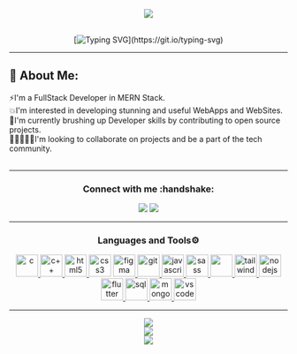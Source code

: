 <div align='center'>
  <img src="https://img.freepik.com/free-vector/hand-drawn-web-developers_23-2148819604.jpg?w=740&t=st=1684848340~exp=1684848940~hmac=4a20dbaaa8433bcc00d9b087219e3a49d82cc65adda12da9011f0a9c29ba9456" />
</div><br>
<div align='center'> 
  
[![Typing SVG](https://readme-typing-svg.demolab.com?font=Fira+Code&size=25&pause=1000&width=435&lines=Hi%F0%9F%91%8B%2C+I'm+Rishabh+Chaudhary!)](https://git.io/typing-svg)  
</div><hr>

## 💫 About Me:
⚡I'm a FullStack Developer in MERN Stack.<br>
💥I'm interested in developing stunning and useful WebApps and WebSites.<br>
🚀I'm currently brushing up Developer skills by contributing to open source projects.<br>
🧑🏻‍🤝‍🧑🏻I'm looking to collaborate on projects and be a part of the tech community.<br><br>
<hr>

<h3 align="center"><b>Connect with me</b> :handshake:</h3>
<!-- <p align="center"> <img src="https://komarev.com/ghpvc/?username=rishabhchaudhary0210&label=Profile%20views&color=0e75b6&style=flat" alt="Rishav1707" /> </p> -->
<div align="center">
<a href="https://www.linkedin.com/in/rishabh-chaudhary-108564154"><img src="https://img.shields.io/badge/linkedin-%230077B5.svg?style=for-the-badge&logo=linkedin&logoColor=white"/></a>
<a href="https://instagram.com/_.rishabh.chaudhary._"><img src="https://img.shields.io/badge/Instagram-E4405F?style=for-the-badge&logo=instagram&logoColor=white"/></a>
</div>
<hr>

<h3 align="center">Languages and Tools⚙️</h3>
<p align="center"> <a href="https://www.cprogramming.com/" target="_blank" rel="noreferrer"> <img src="https://cdn.jsdelivr.net/gh/devicons/devicon/icons/c/c-original.svg" alt="c" width="40" height="40"/> </a> <a href="https://www.w3schools.com/cpp/cpp_intro.asp" target="_blank" rel="noreferrer"> <img src="https://cdn.jsdelivr.net/gh/devicons/devicon/icons/cplusplus/cplusplus-original.svg" alt="c++" width="40" height="40"/> </a> <a href="https://www.w3schools.com/css/" target="_blank" rel="noreferrer"> <a href="https://www.w3schools.com/html/" target="_blank" rel="noreferrer"> <img src="https://cdn.jsdelivr.net/gh/devicons/devicon/icons/html5/html5-original.svg" alt="html5" width="40" height="40"/> </a> <img src="https://cdn.jsdelivr.net/gh/devicons/devicon/icons/css3/css3-original.svg" alt="css3" width="40" height="40"/> </a> <a href="https://www.figma.com/" target="_blank" rel="noreferrer"> <img src="https://cdn.jsdelivr.net/gh/devicons/devicon/icons/figma/figma-original.svg" alt="figma" width="40" height="40"/> </a> <a href="https://git-scm.com/" target="_blank" rel="noreferrer"> <img src="https://cdn.jsdelivr.net/gh/devicons/devicon/icons/git/git-original.svg" alt="git" width="40" height="40"/> </a> <a href="https://www.javascript.com/resources" target="_blank" rel="noreferrer"> <img src="https://cdn.jsdelivr.net/gh/devicons/devicon/icons/javascript/javascript-original.svg" alt="javascript" width="40" height="40"/> </a> <a href="https://react.dev/learn" target="_blank" rel="noreferrer"> <img src="https://cdn.jsdelivr.net/gh/devicons/devicon/icons/react/react-original.svg" alt="sass" width="40" height="40"/> </a> <a href='https://getbootstrap.com' target='_blank' rel='noreferrer'> <img src='https://img.icons8.com/?size=512&id=84710&format=png' width='40' height='40' /> </a> <a href="https://tailwindcss.com/" target="_blank" rel="noreferrer"> <img src="https://cdn.jsdelivr.net/gh/devicons/devicon/icons/tailwindcss/tailwindcss-plain.svg" alt="tailwind" width="40" height="40"/> </a> <a href="https://nodejs.org/" target="_blank" rel="noreferrer"> <img src="https://img.icons8.com/?size=512&id=54087&format=png" alt="nodejs" width="40" height="40"/> </a> <a href="https://flutter.dev/" target="_blank" rel="noreferrer"> <img src="https://img.icons8.com/?size=512&id=7I3BjCqe9rjG&format=png" alt="flutter" width="40" height="40"/> </a> <a href="https://mysql.com/" target="_blank" rel="noreferrer"> <img src="https://img.icons8.com/?size=512&id=UFXRpPFebwa2&format=png" alt="sql" width="40" height="40"/> </a> <a href="https://mongdb.com/" target="_blank" rel="noreferrer"> <img src="https://img.icons8.com/?size=512&id=74402&format=png" alt="mongodb" width="40" height="40"/> </a><a href="https://code.visualstudio.com/" target="_blank" rel="noreferrer"> <img src="https://cdn.jsdelivr.net/gh/devicons/devicon/icons/vscode/vscode-original.svg" alt="vscode" width="40" height="40"/> </a> </p>
<hr>

<div align='center'>
  
![](https://github-readme-stats-1n745z39t-rishabhchaudhary0210.vercel.app/api?username=rishabhchaudhary0210&theme=tokyonight&hide_border=false&include_all_commits=false&count_private=false)<br/>
![](https://github-readme-streak-stats.herokuapp.com/?user=rishabhchaudhary0210&theme=tokyonight&hide_border=false)<br/>
![](https://github-readme-stats-1n745z39t-rishabhchaudhary0210.vercel.app/api/top-langs/?username=rishabhchaudhary0210&theme=tokyonight&hide_border=false&include_all_commits=false&count_private=false&layout=compact)

  <div>

<!---
rishabhchaudhary0210/rishabhchaudhary0210 is a ✨ special ✨ repository because its `README.md` (this file) appears on your GitHub profile.
You can click the Preview link to take a look at your changes.
--->

